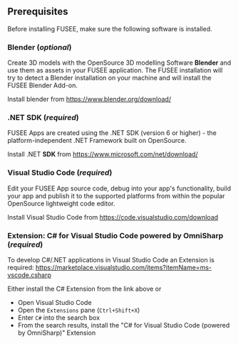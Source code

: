 
## Prerequisites

Before installing FUSEE, make sure the following software is installed.

### Blender (_optional_)

Create 3D models with the OpenSource 3D modelling Software **Blender** and use them as assets in your FUSEE application. 
The FUSEE installation will try to detect a Blender installation on your machine and will install the FUSEE Blender Add-on.

Install blender from
https://www.blender.org/download/


### .NET SDK (_required_)

FUSEE Apps are created using the .NET SDK (version 6 or higher) - the platform-independent .NET Framework built on
OpenSource. 

Install .NET **SDK** from
https://www.microsoft.com/net/download/


### Visual Studio Code (_required_)

Edit your FUSEE App source code, debug into your app's functionality, build your app and publish it to the supported platforms from within
the popular OpenSource lightweight code editor. 

Install Visual Studio Code from
https://code.visualstudio.com/download


### Extension: C# for Visual Studio Code powered by OmniSharp (_required_)

To develop C#/.NET applications in Visual Studio Code an Extension is required:
https://marketplace.visualstudio.com/items?itemName=ms-vscode.csharp

Either install the C# Extension from the link above or 

- Open Visual Studio Code
- Open the `Extensions` pane (`Ctrl+Shift+X`)
- Enter `C#` into the search box
- From the search results, install the "C# for Visual Studio Code (powered by OmniSharp)" Extension

